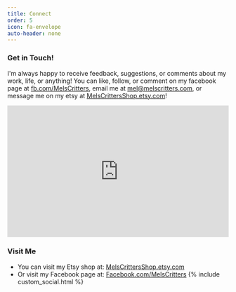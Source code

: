 ```yaml
---
title: Connect
order: 5
icon: fa-envelope
auto-header: none
---
```

### Get in Touch!

I'm always happy to receive feedback, suggestions, or comments about my work, life, or anything! You can 
like, follow, or comment on my facebook page at [fb.com/MelsCritters](https://facebook.com/MelsCritters), email me at mel@melscritters.com, or 
message me on my etsy at [MelsCrittersShop.etsy.com](https://MelsCrittersShop.etsy.com)!

<html>
  <iframe src="https://maps.google.com/?ll=47.67209%2C-122.100622&amp;spn=0.233034%2C0.961304&amp;ie=UTF8&amp;hl=en_US&amp;z=10&amp;t=roadmap&amp;sll=47.67209%2C-122.100622&amp;sspn=0.233034%2C0.961304&amp;q=Redmond%2C%20WA%2C%20USA%20(Redmond)&amp;output=embed" 
title="Redmond" width="100%" height="300" frameborder="0" class="map_embed" scrolling="no">
  </iframe>
</html>

### Visit Me
* You can visit my Etsy shop at: [MelsCrittersShop.etsy.com](https://MelsCrittersShop.etsy.com)
* Or visit my Facebook page at: [Facebook.com/MelsCritters](https://facebook.com/MelsCritters)
{% include custom_social.html %}
